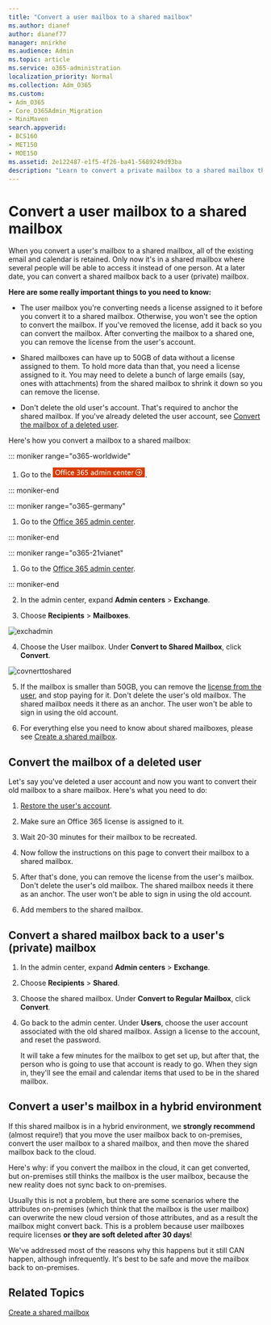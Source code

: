 ```yaml
---
title: "Convert a user mailbox to a shared mailbox"
ms.author: dianef
author: dianef77
manager: mnirkhe
ms.audience: Admin
ms.topic: article
ms.service: o365-administration
localization_priority: Normal
ms.collection: Adm_O365
ms.custom:
- Adm_O365
- Core_O365Admin_Migration
- MiniMaven
search.appverid:
- BCS160
- MET150
- MOE150
ms.assetid: 2e122487-e1f5-4f26-ba41-5689249d93ba
description: "Learn to convert a private mailbox to a shared mailbox that can be accessed by multiple users. "
---
```


# Convert a user mailbox to a shared mailbox
  
When you convert a user's mailbox to a shared mailbox, all of the existing email and calendar is retained. Only now it's in a shared mailbox where several people will be able to access it instead of one person. At a later date, you can convert a shared mailbox back to a user (private) mailbox.
  
 **Here are some really important things to you need to know:**
  
- The user mailbox you're converting needs a license assigned to it before you convert it to a shared mailbox. Otherwise, you won't see the option to convert the mailbox. If you've removed the license, add it back so you can convert the mailbox. After converting the mailbox to a shared one, you can remove the license from the user's account.
    
- Shared mailboxes can have up to 50GB of data without a license assigned to them. To hold more data than that, you need a license assigned to it. You may need to delete a bunch of large emails (say, ones with attachments) from the shared mailbox to shrink it down so you can remove the license.
    
- Don't delete the old user's account. That's required to anchor the shared mailbox. If you've already deleted the user account, see [Convert the mailbox of a deleted user](#convert-the-mailbox-of-a-deleted-user).
    
Here's how you convert a mailbox to a shared mailbox:
 
::: moniker range="o365-worldwide"
 
1. Go to the [![Go to the Office 365 admin center.](../media/e00ba917-c3fb-4173-b344-43eb5c7eeb15.png)](https://portal.office.com/adminportal/home).

::: moniker-end

::: moniker range="o365-germany"

1. Go to the [Office 365 admin center](https://portal.office.de/adminportal/home).

::: moniker-end

::: moniker range="o365-21vianet"

1. Go to the [Office 365 admin center](https://login.partner.microsoftonline.cn).

::: moniker-end

2. In the admin center, expand **Admin centers** \> **Exchange**.
    
3. Choose **Recipients** \> **Mailboxes**.
    
 ![exchadmin](https://user-images.githubusercontent.com/45987684/50208592-923e1d00-0397-11e9-8089-974fe1028b97.PNG)
 
4. Choose the User mailbox. Under **Convert to Shared Mailbox**, click **Convert**.

 ![covnerttoshared](https://user-images.githubusercontent.com/45987684/50208599-966a3a80-0397-11e9-8148-8d2595343709.PNG)
  

5. If the mailbox is smaller than 50GB, you can remove the [license from the user](../subscriptions-and-billing/remove-licenses-from-users.md), and stop paying for it. Don't delete the user's old mailbox. The shared mailbox needs it there as an anchor. The user won't be able to sign in using the old account.
    
6. For everything else you need to know about shared mailboxes, please see [Create a shared mailbox](create-a-shared-mailbox.md).
    
## Convert the mailbox of a deleted user

Let's say you've deleted a user account and now you want to convert their old mailbox to a share mailbox. Here's what you need to do:
  
1. [Restore the user's account](../add-users/restore-user.md). 
    
2. Make sure an Office 365 license is assigned to it.
    
3. Wait 20-30 minutes for their mailbox to be recreated.
    
4. Now follow the instructions on this page to convert their mailbox to a shared mailbox.
    
5. After that's done, you can remove the license from the user's mailbox. Don't delete the user's old mailbox. The shared mailbox needs it there as an anchor. The user won't be able to sign in using the old account.
    
6. Add members to the shared mailbox.
    
## Convert a shared mailbox back to a user's (private) mailbox
<a name="bkmk_deleted"> </a>

1. In the admin center, expand **Admin centers** \> **Exchange**.
    
2. Choose **Recipients** \> **Shared**.
    
3. Choose the shared mailbox. Under **Convert to Regular Mailbox**, click **Convert**.
    
4. Go back to the admin center. Under **Users**, choose the user account associated with the old shared mailbox. Assign a license to the account, and reset the password.
    
    It will take a few minutes for the mailbox to get set up, but after that, the person who is going to use that account is ready to go. When they sign in, they'll see the email and calendar items that used to be in the shared mailbox.
    
## Convert a user's mailbox in a hybrid environment

If this shared mailbox is in a hybrid environment, we **strongly recommend** (almost require!) that you move the user mailbox back to on-premises, convert the user mailbox to a shared mailbox, and then move the shared mailbox back to the cloud. 
  
Here's why: if you convert the mailbox in the cloud, it can get converted, but on-premises still thinks the mailbox is the user mailbox, because the new reality does not sync back to on-premises.
  
Usually this is not a problem, but there are some scenarios where the attributes on-premises (which think that the mailbox is the user mailbox) can overwrite the new cloud version of those attributes, and as a result the mailbox might convert back. This is a problem because user mailboxes require licenses **or they are soft deleted after 30 days**! 
  
We've addressed most of the reasons why this happens but it still CAN happen, although infrequently. It's best to be safe and move the mailbox back to on-premises. 
  
## Related Topics

[Create a shared mailbox](create-a-shared-mailbox.md)
  

